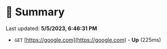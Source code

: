 # 📖 Summary
Last updated: **5/5/2023, 6:46:31 PM**

- `GET` [https://google.com](https://google.com) - **Up** (225ms)
